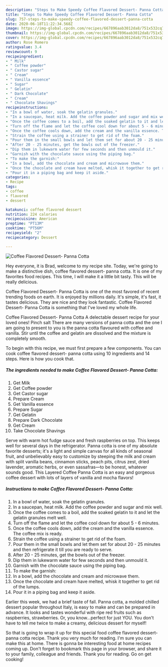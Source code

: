 ```yaml
---
description: "Steps to Make Speedy Coffee Flavored Dessert- Panna Cotta"
title: "Steps to Make Speedy Coffee Flavored Dessert- Panna Cotta"
slug: 757-steps-to-make-speedy-coffee-flavored-dessert-panna-cotta
date: 2020-06-18T11:22:34.568Z
image: https://img-global.cpcdn.com/recipes/667896aab3012da8/751x532cq70/coffee-flavored-dessert-panna-cotta-recipe-main-photo.jpg
thumbnail: https://img-global.cpcdn.com/recipes/667896aab3012da8/751x532cq70/coffee-flavored-dessert-panna-cotta-recipe-main-photo.jpg
cover: https://img-global.cpcdn.com/recipes/667896aab3012da8/751x532cq70/coffee-flavored-dessert-panna-cotta-recipe-main-photo.jpg
author: Rose Romero
ratingvalue: 3.4
reviewcount: 9
recipeingredient:
- " Milk"
- " Coffee powder"
- " Castor sugar"
- " Cream"
- " Vanilla essence"
- " Sugar"
- " Gelatin"
- " Dark Chocolate"
- " Cream"
- " Chocolate Shavings"
recipeinstructions:
- "In a bowl of water, soak the gelatin granules."
- "In a saucepan, heat milk. Add the coffee powder and sugar and mix well."
- "Once the coffee comes to a boil, add the soaked gelatin to it and let the gelatin granules melt well."
- "Turn off the flame and let the coffee cool down for about 5 - 6 minutes."
- "Once the coffee cools down, add the cream and the vanilla essence. The coffee mix is ready."
- "Strain the coffee using a strainer to get rid of the foam."
- "Pour them in the small bowls and let them set for about 20 - 25 minutes and then refrigerate it till you are ready to serve."
- "After 20 - 25 minutes, get the bowls out of the freezer."
- "Dip them in lukewarm water for few seconds and then unmould it."
- "Garnish with the chocolate sauce using the piping bag."
- "To make the garnish:"
- "In a bowl, add the chocolate and cream and microwave them."
- "Once the chocolate and cream have melted, whisk it together to get rid of the lumps."
- "Pour it in a piping bag and keep it aside."
categories:
- Recipe
tags:
- coffee
- flavored
- dessert

katakunci: coffee flavored dessert 
nutrition: 224 calories
recipecuisine: American
preptime: "PT13M"
cooktime: "PT56M"
recipeyield: "2"
recipecategory: Dessert

---
```



![Coffee Flavored Dessert- Panna Cotta](https://img-global.cpcdn.com/recipes/667896aab3012da8/751x532cq70/coffee-flavored-dessert-panna-cotta-recipe-main-photo.jpg)

Hey everyone, it is Brad, welcome to my recipe site. Today, we're going to make a distinctive dish, coffee flavored dessert- panna cotta. It is one of my favorites food recipes. This time, I will make it a little bit tasty. This will be really delicious.

Coffee Flavored Dessert- Panna Cotta is one of the most favored of recent trending foods on earth. It is enjoyed by millions daily. It's simple, it's fast, it tastes delicious. They are nice and they look fantastic. Coffee Flavored Dessert- Panna Cotta is something that I've loved my whole life.

Coffee Flavored Dessert- Panna Cotta A delectable dessert recipe for your loved ones! Pinch salt There are many versions of panna cotta and the one I am going to present to you is the panna cotta flavoured with coffee and vanilla. Stir until the coffee and gelatin are dissolved and the mixture is completely smooth.


To begin with this recipe, we must first prepare a few components. You can cook coffee flavored dessert- panna cotta using 10 ingredients and 14 steps. Here is how you cook that.

<!--inarticleads1-->

##### The ingredients needed to make Coffee Flavored Dessert- Panna Cotta:

1. Get  Milk
1. Get  Coffee powder
1. Get  Castor sugar
1. Prepare  Cream
1. Get  Vanilla essence
1. Prepare  Sugar
1. Get  Gelatin
1. Prepare  Dark Chocolate
1. Get  Cream
1. Take  Chocolate Shavings


Serve with warm hot fudge sauce and fresh raspberries on top. This keeps well for several days in the refrigerator. Panna cotta is one of my absolute favorite desserts; it&#39;s a light and simple canvas for all kinds of seasonal fruit, and unbelievably easy to customize by steeping the milk and cream with split vanilla beans, cinnamon sticks, peach pits, citrus zest, dried lavender, aromatic herbs, or even sassafras—to be honest, whatever sounds good. This Layered Coffee Panna Cotta is an easy and gorgeous coffee dessert with lots of layers of vanilla and mocha flavors! 

<!--inarticleads2-->

##### Instructions to make Coffee Flavored Dessert- Panna Cotta:

1. In a bowl of water, soak the gelatin granules.
1. In a saucepan, heat milk. Add the coffee powder and sugar and mix well.
1. Once the coffee comes to a boil, add the soaked gelatin to it and let the gelatin granules melt well.
1. Turn off the flame and let the coffee cool down for about 5 - 6 minutes.
1. Once the coffee cools down, add the cream and the vanilla essence. The coffee mix is ready.
1. Strain the coffee using a strainer to get rid of the foam.
1. Pour them in the small bowls and let them set for about 20 - 25 minutes and then refrigerate it till you are ready to serve.
1. After 20 - 25 minutes, get the bowls out of the freezer.
1. Dip them in lukewarm water for few seconds and then unmould it.
1. Garnish with the chocolate sauce using the piping bag.
1. To make the garnish:
1. In a bowl, add the chocolate and cream and microwave them.
1. Once the chocolate and cream have melted, whisk it together to get rid of the lumps.
1. Pour it in a piping bag and keep it aside.


Earlier this week, we had a brief taste of fall. Panna cotta, a molded chilled dessert popular throughout Italy, is easy to make and can be prepared in advance. It looks and tastes wonderful with ripe red fruits such as raspberries, strawberries. Or, you know…perfect for just YOU. You don&#39;t have to tell me twice to make a creamy, delicious dessert for myself! 

So that is going to wrap it up for this special food coffee flavored dessert- panna cotta recipe. Thank you very much for reading. I'm sure you can make this at home. There is gonna be interesting food at home recipes coming up. Don't forget to bookmark this page in your browser, and share it to your family, colleague and friends. Thank you for reading. Go on get cooking!
